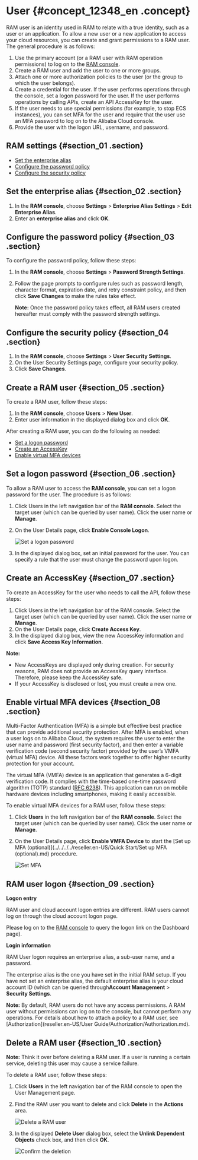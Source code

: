 # User {#concept_12348_en .concept}

RAM user is an identity used in RAM to relate with a true identity, such as a user or an application. To allow a new user or a new application to access your cloud resources, you can create and grant permissions to a RAM user. The general procedure is as follows:

1.  Use the primary account \(or a RAM user with RAM operation permissions\) to log on to the [RAM console](https://partners-intl.console.aliyun.com/#/ram).
2.  Create a RAM user and add the user to one or more groups.
3.  Attach one or more authorization policies to the user \(or the group to which the user belongs\).
4.  Create a credential for the user. If the user performs operations through the console, set a logon password for the user. If the user performs operations by calling APIs, create an API AccessKey for the user.
5.  If the user needs to use special permissions \(for example, to stop ECS instances\), you can set MFA for the user and require that the user use an MFA password to log on to the Alibaba Cloud console.
6.  Provide the user with the logon URL, username, and password.

## RAM settings {#section_01 .section}

-   [Set the enterprise alias](#)
-   [Configure the password policy](#)
-   [Configure the security policy](#)

## Set the enterprise alias {#section_02 .section}

1.  In the **RAM console**, choose **Settings** \> **Enterprise Alias Settings** \> **Edit Enterprise Alias**.
2.  Enter an **enterprise alias** and click **OK**.

## Configure the password policy {#section_03 .section}

To configure the password policy, follow these steps:

1.  In the **RAM console**, choose **Settings** \> **Password Strength Settings**.
2.  Follow the page prompts to configure rules such as password length, character format, expiration date, and retry constraint policy, and then click **Save Changes** to make the rules take effect.

    **Note:** Once the password policy takes effect, all RAM users created hereafter must comply with the password strength settings.


## Configure the security policy {#section_04 .section}

1.  In the **RAM console**, choose **Settings** \> **User Security Settings**.
2.  On the User Security Settings page, configure your security policy.
3.  Click **Save Changes**.

## Create a RAM user {#section_05 .section}

To create a RAM user, follow these steps:

1.  In the **RAM console**, choose **Users** \> **New User**.
2.  Enter user information in the displayed dialog box and click **OK**.

After creating a RAM user, you can do the following as needed:

-   [Set a logon password](#)
-   [Create an AccessKey](#)
-   [Enable virtual MFA devices](#)

## Set a logon password {#section_06 .section}

To allow a RAM user to access the **RAM console**, you can set a logon password for the user. The procedure is as follows:

1.  Click Users in the left navigation bar of the **RAM console**. Select the target user \(which can be queried by user name\). Click the user name or **Manage**.
2.  On the User Details page, click **Enable Console Logon**.

    ![](images/3576_en-US.png "Set a logon password")

3.  In the displayed dialog box, set an initial password for the user. You can specify a rule that the user must change the password upon logon.

## Create an AccessKey {#section_07 .section}

To create an AccessKey for the user who needs to call the API, follow these steps:

1.  Click Users in the left navigation bar of the RAM console. Select the target user \(which can be queried by user name\). Click the user name or **Manage**.
2.  On the User Details page, click **Create Access Key**.
3.  In the displayed dialog box, view the new AccessKey information and click **Save Access Key Information**.

**Note:** 

-   New AccessKeys are displayed only during creation. For security reasons, RAM does not provide an AccessKey query interface. Therefore, please keep the AccessKey safe.
-   If your AccessKey is disclosed or lost, you must create a new one.

## Enable virtual MFA devices {#section_08 .section}

Multi-Factor Authentication \(MFA\) is a simple but effective best practice that can provide additional security protection. After MFA is enabled, when a user logs on to Alibaba Cloud, the system requires the user to enter the user name and password \(first security factor\), and then enter a variable verification code \(second security factor\) provided by the user’s VMFA \(virtual MFA\) device. All these factors work together to offer higher security protection for your account.

The virtual MFA \(VMFA\) device is an application that generates a 6-digit verification code. It complies with the time-based one-time password algorithm \(TOTP\) standard \([RFC 6238](http://tools.ietf.org/html/rfc6238)\). This application can run on mobile hardware devices including smartphones, making it easily accessible.

To enable virtual MFA devices for a RAM user, follow these steps:

1.  Click **Users** in the left navigation bar of the **RAM console**. Select the target user \(which can be queried by user name\). Click the user name or **Manage**.
2.  On the User Details page, click **Enable VMFA Device** to start the [Set up MFA \(optional\)](../../../../reseller.en-US/Quick Start/Set up MFA (optional).md) procedure.

    ![](images/3577_en-US.png "Set MFA")


## RAM user logon {#section_09 .section}

**Logon entry**

RAM user and cloud account logon entries are different. RAM users cannot log on through the cloud account logon page.

Please log on to the [RAM console](https://partners-intl.console.aliyun.com/#/ram) to query the logon link on the Dashboard page\).

**Login information**

RAM User logon requires an enterprise alias, a sub-user name, and a password.

The enterprise alias is the one you have set in the initial RAM setup. If you have not set an enterprise alias, the default enterprise alias is your cloud account ID \(which can be queried through**Account Management** \> **Security Settings**.

**Note:** By default, RAM users do not have any access permissions. A RAM user without permissions can log on to the console, but cannot perform any operations. For details about how to attach a policy to a RAM user, see [Authorization](reseller.en-US/User Guide/Authorization/Authorization.md).

## Delete a RAM user {#section_10 .section}

**Note:** Think it over before deleting a RAM user. If a user is running a certain service, deleting this user may cause a service failure.

To delete a RAM user, follow these steps:

1.  Click **Users** in the left navigation bar of the RAM console to open the User Management page.
2.  Find the RAM user you want to delete and click **Delete** in the **Actions** area.

    ![](images/3578_en-US.png "Delete a RAM user")

3.  In the displayed **Delete User** dialog box, select the **Unlink Dependent Objects** check box, and then click **OK**.

    ![](images/3579_en-US.png "Confirm the deletion")


